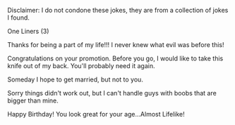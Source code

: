 Disclaimer: I do not condone these jokes, they are from a collection of jokes I found.

One Liners (3)

Thanks for being a part of my life!!! I never knew what evil was before this! 

Congratulations on your promotion. Before you go, I would like to take this knife out of my back. You'll probably need it again. 

Someday I hope to get married, but not to you. 

Sorry things didn't work out, but I can't handle guys with boobs that are bigger than mine. 

Happy Birthday! You look great for your age...Almost Lifelike!

